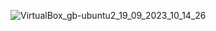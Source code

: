   ![VirtualBox_gb-ubuntu2_19_09_2023_10_14_26](https://github.com/ISErmakov/container/assets/119028263/5349b6b1-5882-4c88-b13d-04213483eb24)
